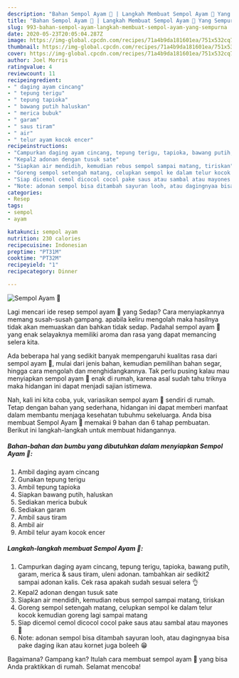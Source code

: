 ```yaml
---
description: "Bahan Sempol Ayam 🐓 | Langkah Membuat Sempol Ayam 🐓 Yang Sempurna"
title: "Bahan Sempol Ayam 🐓 | Langkah Membuat Sempol Ayam 🐓 Yang Sempurna"
slug: 993-bahan-sempol-ayam-langkah-membuat-sempol-ayam-yang-sempurna
date: 2020-05-23T20:05:04.287Z
image: https://img-global.cpcdn.com/recipes/71a4b9da181601ea/751x532cq70/sempol-ayam-🐓-foto-resep-utama.jpg
thumbnail: https://img-global.cpcdn.com/recipes/71a4b9da181601ea/751x532cq70/sempol-ayam-🐓-foto-resep-utama.jpg
cover: https://img-global.cpcdn.com/recipes/71a4b9da181601ea/751x532cq70/sempol-ayam-🐓-foto-resep-utama.jpg
author: Joel Morris
ratingvalue: 4
reviewcount: 11
recipeingredient:
- " daging ayam cincang"
- " tepung terigu"
- " tepung tapioka"
- " bawang putih haluskan"
- " merica bubuk"
- " garam"
- " saus tiram"
- " air"
- " telur ayam kocok encer"
recipeinstructions:
- "Campurkan daging ayam cincang, tepung terigu, tapioka, bawang putih, garam, merica &amp; saus tiram, uleni adonan. tambahkan air sedikit2 sampai adonan kalis. Cek rasa apakah sudah sesuai selera 👌"
- "Kepal2 adonan dengan tusuk sate"
- "Siapkan air mendidih, kemudian rebus sempol sampai matang, tiriskan"
- "Goreng sempol setengah matang, celupkan sempol ke dalam telur kocok kemudian goreng lagi sampai matang"
- "Siap dicemol cemol dicocol cocol pake saus atau sambal atau mayones 🙆"
- "Note: adonan sempol bisa ditambah sayuran looh, atau dagingnyaa bisa pake daging ikan atau kornet juga boleeh 😁"
categories:
- Resep
tags:
- sempol
- ayam

katakunci: sempol ayam 
nutrition: 230 calories
recipecuisine: Indonesian
preptime: "PT31M"
cooktime: "PT32M"
recipeyield: "1"
recipecategory: Dinner

---
```



![Sempol Ayam 🐓](https://img-global.cpcdn.com/recipes/71a4b9da181601ea/751x532cq70/sempol-ayam-🐓-foto-resep-utama.jpg)

Lagi mencari ide resep sempol ayam 🐓 yang Sedap? Cara menyiapkannya memang susah-susah gampang. apabila keliru mengolah maka hasilnya tidak akan memuaskan dan bahkan tidak sedap. Padahal sempol ayam 🐓 yang enak selayaknya memiliki aroma dan rasa yang dapat memancing selera kita.

Ada beberapa hal yang sedikit banyak mempengaruhi kualitas rasa dari sempol ayam 🐓, mulai dari jenis bahan, kemudian pemilihan bahan segar, hingga cara mengolah dan menghidangkannya. Tak perlu pusing kalau mau menyiapkan sempol ayam 🐓 enak di rumah, karena asal sudah tahu triknya maka hidangan ini dapat menjadi sajian istimewa.




Nah, kali ini kita coba, yuk, variasikan sempol ayam 🐓 sendiri di rumah. Tetap dengan bahan yang sederhana, hidangan ini dapat memberi manfaat dalam membantu menjaga kesehatan tubuhmu sekeluarga. Anda bisa membuat Sempol Ayam 🐓 memakai 9 bahan dan 6 tahap pembuatan. Berikut ini langkah-langkah untuk membuat hidangannya.

<!--inarticleads1-->

##### Bahan-bahan dan bumbu yang dibutuhkan dalam menyiapkan Sempol Ayam 🐓:

1. Ambil  daging ayam cincang
1. Gunakan  tepung terigu
1. Ambil  tepung tapioka
1. Siapkan  bawang putih, haluskan
1. Sediakan  merica bubuk
1. Sediakan  garam
1. Ambil  saus tiram
1. Ambil  air
1. Ambil  telur ayam kocok encer




<!--inarticleads2-->

##### Langkah-langkah membuat Sempol Ayam 🐓:

1. Campurkan daging ayam cincang, tepung terigu, tapioka, bawang putih, garam, merica &amp; saus tiram, uleni adonan. tambahkan air sedikit2 sampai adonan kalis. Cek rasa apakah sudah sesuai selera 👌
1. Kepal2 adonan dengan tusuk sate
1. Siapkan air mendidih, kemudian rebus sempol sampai matang, tiriskan
1. Goreng sempol setengah matang, celupkan sempol ke dalam telur kocok kemudian goreng lagi sampai matang
1. Siap dicemol cemol dicocol cocol pake saus atau sambal atau mayones 🙆
1. Note: adonan sempol bisa ditambah sayuran looh, atau dagingnyaa bisa pake daging ikan atau kornet juga boleeh 😁




Bagaimana? Gampang kan? Itulah cara membuat sempol ayam 🐓 yang bisa Anda praktikkan di rumah. Selamat mencoba!
